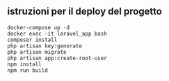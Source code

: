 ## istruzioni per il deploy del progetto
```
docker-compose up -d
docker exec -it laravel_app bash
composer install
php artisan key:generate
php artisan migrate
php artisan app:create-root-user 
npm install
npm run build
```
